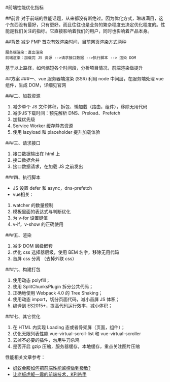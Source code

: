 #前端性能优化指标

##前言
对于前端的性能话题，从来都没有断绝过。因为优化方式，琳琅满目，这个东西没有最好，只有更好。而且往往也是业务的繁杂程度去决定优化程度的。性能是我们关注的指标。它直接影响着我们的用户，同时也影响着产品本身。

##背景
减少 FMP 首次有效渲染时间，目前网页渲染方式两种

	服务端渲染：直出渲染
	前端渲染：加载完 JS 资源 -->请求接口数据 -->执行脚本 --> 渲染 DOM
基于以上路径，如何缩短各个时间段，分析项目情况，前端渲染做提升

##方案
###一、vue 服务器端渲染 (SSR)
利用 node 中间层，在服务端处理 vue 组件，生成 DOM，详细见官网

###二、加载资源
1. 减少单个 JS 文件体积，拆包、懒加载（路由，组件），移除无用代码
2. 减少JS下载时间：预先解析 DNS、Preload、Prefetch
3. 加载优先级
4. Service Worker 缓存静态资源
5. 使用 lazyload 和 placeholder 提升加载体验

###三、请求接口
1. 接口数据输出在 html 上
2. 接口数据合并
3. 接口数据请求，在加载 JS 之前发出

###四、执行脚本
- JS 设置 defer 和 async，dns-prefetch
- vue相关：
1. watcher 的数量控制
2. 模板里面的表达式与判断优化
3. 为 v-for 设置键值
4. v-if，v-show 的正确使用

###五、渲染
1. 减少 DOM 层级嵌套
2. 优化 css 选择器层级，使用 BEM 名字，移除无用代码
3. 首屏 css 分离 （去掉外联 css）

###六、构建打包
1. 使用动态 polyfill；
2. 使用 SplitChunksPlugin 拆分公共代码；
3. 正确地使用 Webpack 4.0 的 Tree Shaking；
4. 使用动态 import，切分页面代码，减小首屏 JS 体积；
5. 编译到 ES2015+，提高代码运行效率，减小体积；

###七、其它优化
1. 在 HTML 内实现 Loading 态或者骨架屏（页面，组件）；
2. 优化无限列表性能 vue-virtual-scroll-list 和 vue-virtual-scroller 
3. 去掉不必要的插件，勿用牛刀杀鸡
4. 是否开启 gzip 压缩，服务器缓存，本地缓存，重点关注图片压缩
 

性能相关文章参考：
- [蚂蚁金服如何把前端性能监控做到极致?](https://www.infoq.cn/article/Dxa8aM44oz*Lukk5Ufhy "蚂蚁金服如何把前端性能监控做到极致?")
- [让老板虎躯一震的前端技术，KPI杀手](https://juejin.im/post/5c3ff18b6fb9a04a0a5f76aa#heading-0 "让老板虎躯一震的前端技术，KPI杀手")

